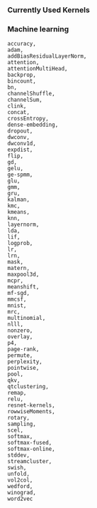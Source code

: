 ### Currently Used Kernels 



### Machine learning  
    accuracy,
    adam, 
    addBiasResidualLayerNorm, 
    attention, 
    attentionMultiHead, 
    backprop, 
    bincount, 
    bn, 
    channelShuffle, 
    channelSum, 
    clink, 
    concat, 
    crossEntropy, 
    dense-embedding, 
    dropout, 
    dwconv, 
    dwconv1d, 
    expdist, 
    flip, 
    gd, 
    gelu, 
    ge-spmm, 
    glu, 
    gmm, 
    gru, 
    kalman, 
    kmc, 
    kmeans, 
    knn, 
    layernorm, 
    lda, 
    lif, 
    logprob, 
    lr, 
    lrn, 
    mask, 
    matern, 
    maxpool3d, 
    mcpr, 
    meanshift, 
    mf-sgd, 
    mmcsf, 
    mnist, 
    mrc, 
    multinomial, 
    nlll, 
    nonzero, 
    overlay, 
    p4, 
    page-rank, 
    permute, 
    perplexity, 
    pointwise, 
    pool, 
    qkv, 
    qtclustering, 
    remap, 
    relu, 
    resnet-kernels, 
    rowwiseMoments, 
    rotary, 
    sampling, 
    scel, 
    softmax, 
    softmax-fused, 
    softmax-online, 
    stddev, 
    streamcluster, 
    swish, 
    unfold, 
    vol2col, 
    wedford, 
    winograd, 
    word2vec
